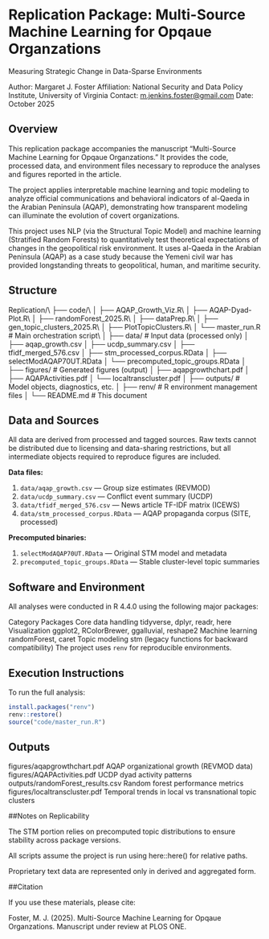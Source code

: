 # Replication Package: Multi-Source Machine Learning for Opqaue Organzations
Measuring Strategic Change in Data-Sparse Environments

Author: Margaret J. Foster
Affiliation: National Security and Data Policy Institute, University of Virginia
Contact: m.jenkins.foster@gmail.com
Date: October 2025

## Overview

This replication package accompanies the manuscript “Multi-Source Machine Learning for Opqaue Organzations.”
It provides the code, processed data, and environment files necessary to reproduce the analyses and figures reported in the article.

The project applies interpretable machine learning and topic modeling to analyze official communications and behavioral indicators of al-Qaeda in the Arabian Peninsula (AQAP), demonstrating how transparent modeling can illuminate the evolution of covert organizations.

This project uses NLP (via the Structural Topic Model) and machine learning (Stratified Random Forests) to quantitatively test theoretical expectations of changes in the geopolitical risk environment. It uses al-Qaeda in the Arabian Peninsula (AQAP) as a case study because the Yemeni civil war has provided longstanding threats to geopolitical, human, and maritime security.

## Structure

Replication/\\
├── code/\\
│   ├── AQAP_Growth_Viz.R\\
│   ├── AQAP-Dyad-Plot.R\\
│   ├── randomForest_2025.R\\
│   ├── dataPrep.R\\
│   ├── gen_topic_clusters_2025.R\\
│   ├── PlotTopicClusters.R\\
│   └── master_run.R   # Main orchestration script\\
│
├── data/                # Input data (processed only)
│   ├── aqap_growth.csv
│   ├── ucdp_summary.csv
│   ├── tfidf_merged_576.csv
│   ├── stm_processed_corpus.RData
│   ├── selectModAQAP70UT.RData
│   └── precomputed_topic_groups.RData
│
├── figures/             # Generated figures (output)
│   ├── aqapgrowthchart.pdf
│   ├── AQAPActivities.pdf
│   └── localtranscluster.pdf
│
├── outputs/             # Model objects, diagnostics, etc.
│
├── renv/                # R environment management files
│
└── README.md            # This document

## Data and Sources
All data are derived from processed and tagged sources.
Raw texts cannot be distributed due to licensing and data-sharing restrictions, but all intermediate objects required to reproduce figures are included.

**Data files:**
1. `data/aqap_growth.csv` — Group size estimates (REVMOD)
2. `data/ucdp_summary.csv` — Conflict event summary (UCDP)
3. `data/tfidf_merged_576.csv` — News article TF-IDF matrix (ICEWS)
4. `data/stm_processed_corpus.RData` — AQAP propaganda corpus (SITE, processed)

**Precomputed binaries:**
1. `selectModAQAP70UT.RData` — Original STM model and metadata
2. `precomputed_topic_groups.RData` — Stable cluster-level topic summaries

## Software and Environment

All analyses were conducted in R 4.4.0 using the following major packages:

Category    Packages
Core data handling    tidyverse, dplyr, readr, here
Visualization    ggplot2, RColorBrewer, ggalluvial, reshape2
Machine learning    randomForest, caret
Topic modeling    stm (legacy functions for backward compatibility)
The project uses `renv` for reproducible environments.  

## Execution Instructions

To run the full analysis:

```r
install.packages("renv")
renv::restore()
source("code/master_run.R")
```

## Outputs
figures/aqapgrowthchart.pdf    AQAP organizational growth (REVMOD data)
figures/AQAPActivities.pdf    UCDP dyad activity patterns
outputs/randomForest_results.csv    Random forest performance metrics
figures/localtranscluster.pdf    Temporal trends in local vs transnational topic clusters

##Notes on Replicability

The STM portion relies on precomputed topic distributions to ensure stability across package versions.

All scripts assume the project is run using here::here() for relative paths.

Proprietary text data are represented only in derived and aggregated form.

##Citation

If you use these materials, please cite:

Foster, M. J. (2025).  Multi-Source Machine Learning for Opqaue Organzations. Manuscript under review at PLOS ONE.
